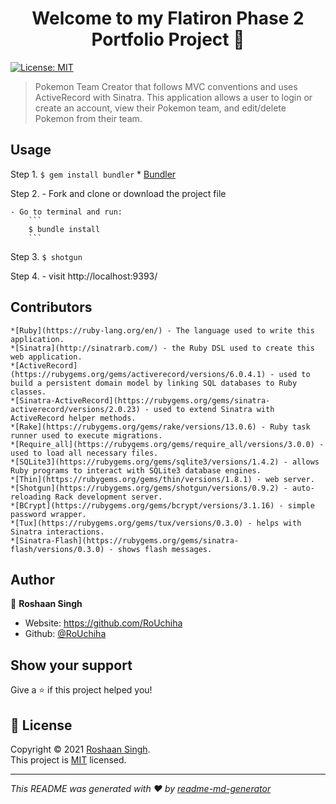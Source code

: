 <h1 align="center">Welcome to my Flatiron Phase 2 Portfolio Project 👋</h1>
<p>
  <a href="https://github.com/RoUchiha/sinatra-content-management-system-app/blob/main/LICENSE.md" target="_blank">
    <img alt="License: MIT" src="https://img.shields.io/badge/License-MIT-yellow.svg" />
  </a>
</p>

> Pokemon Team Creator that follows MVC conventions and uses ActiveRecord with Sinatra. This application allows a user to login or create an account, view their Pokemon team, and edit/delete Pokemon from their team.

## Usage

Step 1.
    ```
    $ gem install bundler
    ```
    * [Bundler](https://bundler.io/)

Step 2.
    - Fork and clone or download the project file
    
    - Go to terminal and run:
        ```
        $ bundle install
        ```

Step 3.
    ```
    $ shotgun 
    ```
    
Step 4.
    - visit http://localhost:9393/



## Contributors

    *[Ruby](https://ruby-lang.org/en/) - The language used to write this application.
    *[Sinatra](http://sinatrarb.com/) - the Ruby DSL used to create this web application.
    *[ActiveRecord](https://rubygems.org/gems/activerecord/versions/6.0.4.1) - used to build a persistent domain model by linking SQL databases to Ruby classes.
    *[Sinatra-ActiveRecord](https://rubygems.org/gems/sinatra-activerecord/versions/2.0.23) - used to extend Sinatra with ActiveRecord helper methods.
    *[Rake](https://rubygems.org/gems/rake/versions/13.0.6) - Ruby task runner used to execute migrations.
    *[Require_all](https://rubygems.org/gems/require_all/versions/3.0.0) - used to load all necessary files.
    *[SQLite3](https://rubygems.org/gems/sqlite3/versions/1.4.2) - allows Ruby programs to interact with SQLite3 database engines.
    *[Thin](https://rubygems.org/gems/thin/versions/1.8.1) - web server.
    *[Shotgun](https://rubygems.org/gems/shotgun/versions/0.9.2) - auto-reloading Rack development server.
    *[BCrypt](https://rubygems.org/gems/bcrypt/versions/3.1.16) - simple password wrapper.
    *[Tux](https://rubygems.org/gems/tux/versions/0.3.0) - helps with Sinatra interactions.
    *[Sinatra-Flash](https://rubygems.org/gems/sinatra-flash/versions/0.3.0) - shows flash messages.
## Author

👤 **Roshaan Singh**

* Website: https://github.com/RoUchiha
* Github: [@RoUchiha](https://github.com/RoUchiha)

## Show your support

Give a ⭐️ if this project helped you!

## 📝 License

Copyright © 2021 [Roshaan Singh](https://github.com/RoUchiha).<br />
This project is [MIT](https://github.com/RoUchiha/sinatra-content-management-system-app/blob/main/LICENSE.md) licensed.

***
_This README was generated with ❤️ by [readme-md-generator](https://github.com/kefranabg/readme-md-generator)_
